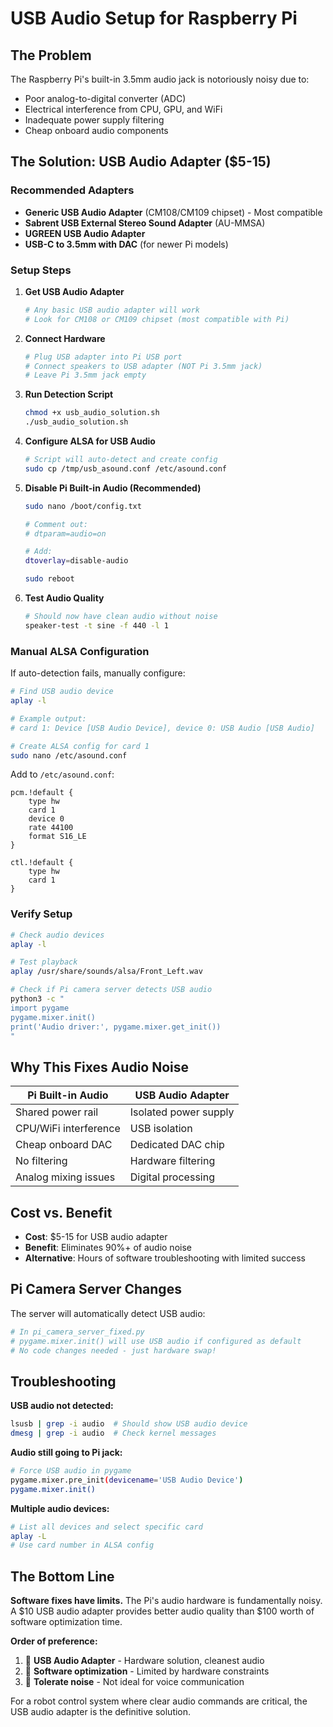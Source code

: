 # USB Audio Setup for Raspberry Pi

## The Problem
The Raspberry Pi's built-in 3.5mm audio jack is notoriously noisy due to:
- Poor analog-to-digital converter (ADC)  
- Electrical interference from CPU, GPU, and WiFi
- Inadequate power supply filtering
- Cheap onboard audio components

## The Solution: USB Audio Adapter ($5-15)

### Recommended Adapters
- **Generic USB Audio Adapter** (CM108/CM109 chipset) - Most compatible
- **Sabrent USB External Stereo Sound Adapter** (AU-MMSA)
- **UGREEN USB Audio Adapter** 
- **USB-C to 3.5mm with DAC** (for newer Pi models)

### Setup Steps

1. **Get USB Audio Adapter**
   ```bash
   # Any basic USB audio adapter will work
   # Look for CM108 or CM109 chipset (most compatible with Pi)
   ```

2. **Connect Hardware**
   ```bash
   # Plug USB adapter into Pi USB port
   # Connect speakers to USB adapter (NOT Pi 3.5mm jack)
   # Leave Pi 3.5mm jack empty
   ```

3. **Run Detection Script**
   ```bash
   chmod +x usb_audio_solution.sh
   ./usb_audio_solution.sh
   ```

4. **Configure ALSA for USB Audio**
   ```bash
   # Script will auto-detect and create config
   sudo cp /tmp/usb_asound.conf /etc/asound.conf
   ```

5. **Disable Pi Built-in Audio (Recommended)**
   ```bash
   sudo nano /boot/config.txt
   
   # Comment out:
   # dtparam=audio=on
   
   # Add:
   dtoverlay=disable-audio
   
   sudo reboot
   ```

6. **Test Audio Quality**
   ```bash
   # Should now have clean audio without noise
   speaker-test -t sine -f 440 -l 1
   ```

### Manual ALSA Configuration

If auto-detection fails, manually configure:

```bash
# Find USB audio device
aplay -l

# Example output:
# card 1: Device [USB Audio Device], device 0: USB Audio [USB Audio]

# Create ALSA config for card 1
sudo nano /etc/asound.conf
```

Add to `/etc/asound.conf`:
```
pcm.!default {
    type hw
    card 1
    device 0 
    rate 44100
    format S16_LE
}

ctl.!default {
    type hw
    card 1
}
```

### Verify Setup

```bash
# Check audio devices
aplay -l

# Test playback  
aplay /usr/share/sounds/alsa/Front_Left.wav

# Check if Pi camera server detects USB audio
python3 -c "
import pygame
pygame.mixer.init()
print('Audio driver:', pygame.mixer.get_init())
"
```

## Why This Fixes Audio Noise

| Pi Built-in Audio | USB Audio Adapter |
|------------------|-------------------|
| Shared power rail | Isolated power supply |
| CPU/WiFi interference | USB isolation |
| Cheap onboard DAC | Dedicated DAC chip |
| No filtering | Hardware filtering |
| Analog mixing issues | Digital processing |

## Cost vs. Benefit

- **Cost**: $5-15 for USB audio adapter
- **Benefit**: Eliminates 90%+ of audio noise
- **Alternative**: Hours of software troubleshooting with limited success

## Pi Camera Server Changes

The server will automatically detect USB audio:

```python
# In pi_camera_server_fixed.py
# pygame.mixer.init() will use USB audio if configured as default
# No code changes needed - just hardware swap!
```

## Troubleshooting

**USB audio not detected:**
```bash
lsusb | grep -i audio  # Should show USB audio device
dmesg | grep -i audio  # Check kernel messages
```

**Audio still going to Pi jack:**
```bash
# Force USB audio in pygame
pygame.mixer.pre_init(devicename='USB Audio Device')
pygame.mixer.init()
```

**Multiple audio devices:**
```bash
# List all devices and select specific card
aplay -L
# Use card number in ALSA config
```

## The Bottom Line

**Software fixes have limits.** The Pi's audio hardware is fundamentally noisy. A $10 USB audio adapter provides better audio quality than $100 worth of software optimization time.

**Order of preference:**
1. 🥇 **USB Audio Adapter** - Hardware solution, cleanest audio
2. 🥈 **Software optimization** - Limited by hardware constraints  
3. 🥉 **Tolerate noise** - Not ideal for voice communication

For a robot control system where clear audio commands are critical, the USB audio adapter is the definitive solution.